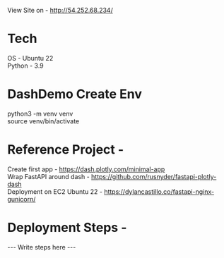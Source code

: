 View Site on - http://54.252.68.234/

# Tech
OS - Ubuntu 22
<br>Python - 3.9

# DashDemo Create Env
python3 -m venv venv
<br>source venv/bin/activate


# Reference Project - 
Create first app - https://dash.plotly.com/minimal-app
<br>Wrap FastAPI around dash - https://github.com/rusnyder/fastapi-plotly-dash
<br>Deployment on EC2 Ubuntu 22 - https://dylancastillo.co/fastapi-nginx-gunicorn/


# Deployment Steps - 
--- Write steps here ---

